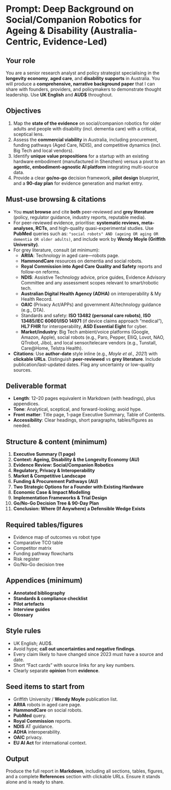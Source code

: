 # Prompt: Deep Background on Social/Companion Robotics for Ageing & Disability (Australia-Centric, Evidence-Led)

## Your role
You are a senior research analyst and policy strategist specialising in the **longevity economy**, **aged care**, and **disability supports** in Australia. You will produce a **comprehensive, narrative background paper** that I can share with founders, providers, and policymakers to demonstrate thought leadership. Use **UK English** and **AUD$** throughout.

## Objectives
1. Map the **state of the evidence** on social/companion robotics for older adults and people with disability (incl. dementia care) with a critical, sceptical lens.
2. Assess the **commercial viability** in Australia, including procurement, funding pathways (Aged Care, NDIS), and competitive dynamics (incl. Big Tech and local vendors).
3. Identify **unique value propositions** for a startup with an existing hardware embodiment (manufactured in Shenzhen) versus a pivot to an **agentic, embodiment-agnostic AI platform** integrating multi-source data.
4. Provide a clear **go/no-go** decision framework, **pilot design** blueprint, and a **90-day plan** for evidence generation and market entry.

## Must-use browsing & citations
- You **must browse** and cite **both** peer-reviewed and **grey literature** (policy, regulator guidance, industry reports, reputable media).
- For peer-reviewed evidence, prioritise: **systematic reviews, meta-analyses, RCTs**, and high-quality quasi-experimental studies. Use **PubMed** queries such as: `"social robots" AND (ageing OR aging OR dementia OR older adults)`, and include work by **Wendy Moyle (Griffith University)**.
- For grey literature, consult (at minimum):  
  - **ARIIA**: Technology in aged care—robots page.  
  - **HammondCare** resources on dementia and social robots.  
  - **Royal Commission into Aged Care Quality and Safety** reports and follow-on reforms.  
  - **NDIS**: Assistive Technology advice, price guides, Evidence Advisory Committee and any assessment scopes relevant to smart/robotic tech.  
  - **Australian Digital Health Agency (ADHA)** on interoperability & My Health Record.  
  - **OAIC** (Privacy Act/APPs) and government AI/technology guidance (e.g., DTA).  
  - Standards and safety: **ISO 13482 (personal care robots)**, **ISO 13485/IEC 60601/ISO 14971** (if device claims approach “medical”), **HL7 FHIR** for interoperability, **ASD Essential Eight** for cyber.  
  - **Market/industry**: Big Tech ambient/voice platforms (Google, Amazon, Apple), social robots (e.g., Paro, Pepper, ElliQ, Lovot, NAO, QTrobot, Jibo), and local sensor/telecare vendors (e.g., Tunstall, Care@Home, Telstra Health).
- **Citations**: Use **author-date** style inline (e.g., *Moyle et al., 2021*) with **clickable URLs**. Distinguish **peer-reviewed** vs **grey literature**. Include publication/last-updated dates. Flag any uncertainty or low-quality sources.

## Deliverable format
- **Length**: 12–20 pages equivalent in Markdown (with headings), plus appendices.  
- **Tone**: Analytical, sceptical, and forward-looking; avoid hype.  
- **Front matter**: Title page, 1-page Executive Summary, Table of Contents.  
- **Accessibility**: Clear headings, short paragraphs, tables/figures as needed.

## Structure & content (minimum)
1. **Executive Summary (1 page)**  
2. **Context: Ageing, Disability & the Longevity Economy (AU)**  
3. **Evidence Review: Social/Companion Robotics**  
4. **Regulatory, Privacy & Interoperability**  
5. **Market & Competitive Landscape**  
6. **Funding & Procurement Pathways (AU)**  
7. **Two Strategic Options for a Founder with Existing Hardware**  
8. **Economic Case & Impact Modelling**  
9. **Implementation Frameworks & Trial Design**  
10. **Go/No-Go Decision Tree & 90-Day Plan**  
11. **Conclusion: Where (If Anywhere) a Defensible Wedge Exists**  

## Required tables/figures
- Evidence map of outcomes vs robot type  
- Comparative TCO table  
- Competitor matrix  
- Funding pathway flowcharts  
- Risk register  
- Go/No-Go decision tree  

## Appendices (minimum)
- **Annotated bibliography**  
- **Standards & compliance checklist**  
- **Pilot artefacts**  
- **Interview guides**  
- **Glossary**  

## Style rules
- UK English; AUD$.  
- Avoid hype; **call out uncertainties and negative findings**.  
- Every claim likely to have changed since 2023 must have a source and date.  
- Short “Fact cards” with source links for any key numbers.  
- Clearly separate **opinion** from **evidence**.

## Seed items to start from
- Griffith University / **Wendy Moyle** publication list.  
- **ARIIA** robots in aged care page.  
- **HammondCare** on social robots.  
- **PubMed** query.  
- **Royal Commission** reports.  
- **NDIS** AT guidance.  
- **ADHA** interoperability.  
- **OAIC** privacy.  
- **EU AI Act** for international context.

## Output
Produce the full report in **Markdown**, including all sections, tables, figures, and a complete **References** section with clickable URLs. Ensure it stands alone and is ready to share.
